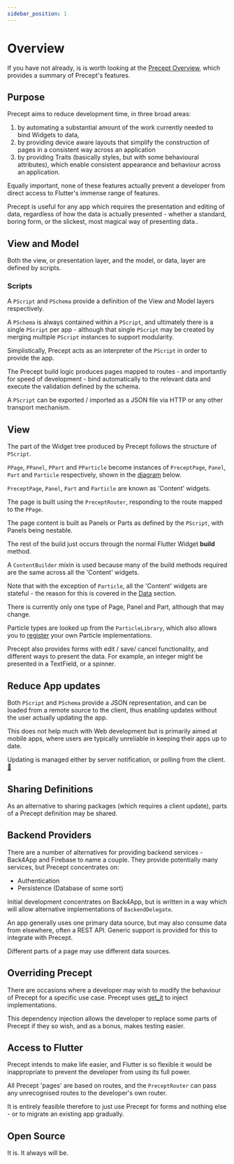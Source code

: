 ```yaml
---
sidebar_position: 1
---
```

# Overview

If you have not already, is is worth looking at the [Precept Overview](../intro.md), which provides a summary of Precept's features.

## Purpose

Precept aims to reduce development time, in three broad areas:

1. by automating a substantial amount of the work currently needed to bind Widgets to data,
1. by providing device aware layouts that simplify the construction of pages in a consistent way across an application
1. by providing Traits (basically styles, but with some behavioural attributes), which enable consistent appearance and behaviour across an application.

Equally important, none of these features actually prevent a developer from direct access to Flutter's immense range of features.

Precept is useful for any app which requires the presentation and editing of data, regardless of how the data is actually presented - whether a standard, boring form, or the slickest, most magical way of presenting data..

## View and Model

Both the view, or presentation layer, and the model, or data, layer are defined by scripts.

### Scripts

A `PScript` and `PSchema` provide a definition of the View and Model layers respectively. 

A `PSchema` is always contained within a `PScript`, and ultimately there is a single `PScript` per app - although that single `PScript` may be created by merging multiple `PScript` instances to support modularity.

Simplistically, Precept acts as an interpreter of the `PScript` in order to provide the app.

The Precept build logic produces pages mapped to routes - and importantly for speed of development - bind automatically to the relevant data and execute the validation defined by the schema.

A `PScript` can be exported / imported as a JSON file via HTTP or any other transport mechanism.

## View

The part of the Widget tree produced by Precept follows the structure of `PScript`.
  
`PPage`, `PPanel`, `PPart` and `PParticle` become instances of `PreceptPage`, `Panel`, `Part` and `Particle` respectively, shown in the [diagram](#diagram) below.

`PreceptPage`, `Panel`, `Part` and `Particle` are known as 'Content' widgets.

The page is built using the `PreceptRouter`, responding to the route mapped to the `PPage`.

The page content is built as Panels or Parts as defined by the `PScript`, with Panels being nestable.

The rest of the build just occurs through the normal Flutter Widget **build** method.

A `ContentBuilder` mixin is used because many of the build methods required are the same across all the 'Content' widgets.

Note that with the exception of `Particle`, all the 'Content' widgets are stateful - the reason for this is covered in the [Data](#data) section.

There is currently only one type of Page, Panel and Part, although that may change.

Particle types are looked up from the `ParticleLibrary`, which also allows you to [register](./libraries.md#registering-with-a-library) your own Particle implementations.

Precept also provides forms with edit / save/ cancel functionality, and different ways to present the data.  For example, an integer might be presented in a TextField, or a spinner.
## Reduce App updates

Both `PScript` and `PSchema` provide a JSON representation, and can be loaded from a remote source to the client, thus enabling updates without the user actually updating the app.

This does not help much with Web development but is primarily aimed at mobile apps, where users are typically unreliable in keeping their apps up to date.

Updating is managed either by server notification, or polling from the client. [:thinking:](https://gitlab.com/precept1/precept-client/-/issues/10)

  

## Sharing Definitions

As an alternative to sharing packages (which requires a client update), parts of a Precept definition may be shared. 


## Backend Providers

There are a number of alternatives for providing backend services - Back4App and Firebase to name a couple.  They provide potentially many services, but Precept concentrates on:

- Authentication
- Persistence (Database of some sort)

Initial development concentrates on Back4App, but is written in a way which will allow alternative implementations of `BackendDelegate`.

An app generally uses one primary data source, but may also consume data from elsewhere, often a REST API.  Generic support is provided for this to integrate with Precept.

Different parts of a page may use different data sources.

## Overriding Precept

There are occasions where a developer may wish to modify the behaviour of Precept for a specific use case.  Precept uses [get_it](https://pub.dev/packages/get_it) to inject implementations.

This dependency injection allows the developer to replace some parts of Precept if they so wish, and as a bonus, makes testing easier. 

## Access to Flutter

Precept intends to make life easier, and Flutter is so flexible it would be inappropriate to prevent the developer from using its full power.

All Precept 'pages' are based on routes, and the `PreceptRouter` can pass any unrecognised routes to the developer's own router.

It is entirely feasible therefore to just use Precept for forms and nothing else - or to migrate an existing app gradually.  

## Open Source

It is.  It always will be.


